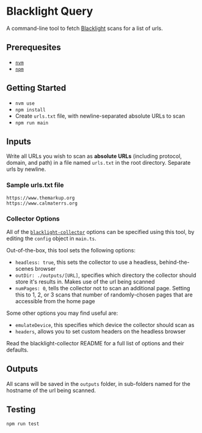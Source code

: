 # Blacklight Query

A command-line tool to fetch [Blacklight](https://themarkup.org/series/blacklight) scans for a list of urls.

## Prerequesites

- [`nvm`](https://www.linode.com/docs/guides/how-to-install-use-node-version-manager-nvm/)
- [`npm`](https://docs.npmjs.com/downloading-and-installing-node-js-and-npm)

## Getting Started

- `nvm use`
- `npm install`
- Create `urls.txt` file, with newline-separated absolute URLs to scan
- `npm run main`

## Inputs

Write all URLs you wish to scan as **absolute URLs** (including protocol, domain, and path) in a file named `urls.txt` in the root directory. Separate urls by newline.

### Sample urls.txt file

```text
https://www.themarkup.org
https://www.calmaterrs.org
```

### Collector Options

All of the [`blacklight-collector`](https://github.com/the-markup/blacklight-collector?tab=readme-ov-file#collector-configuration) options can be specified using this tool, by editing the `config` object in `main.ts`.

Out-of-the-box, this tool sets the following options:

- `headless: true`, this sets the collector to use a headless, behind-the-scenes browser
- `outDir: ./outputs/[URL]`, specifies which directory the collector should store it's results in. Makes use of the url being scanned
- `numPages: 0`, tells the collector not to scan an additional page. Setting this to 1, 2, or 3 scans that number of randomly-chosen pages that are accessible from the home page

Some other options you may find useful are:

- `emulateDevice`, this specifies which device the collector should scan as
- `headers`, allows you to set custom headers on the headless browser

Read the blacklight-collector README for a full list of options and their defaults.

## Outputs

All scans will be saved in the `outputs` folder, in sub-folders named for the hostname of the url being scanned.

## Testing

`npm run test`
